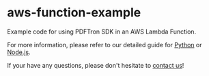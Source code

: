 # aws-function-example
Example code for using PDFTron SDK in an AWS Lambda Function.

For more information, please refer to our detailed guide for [Python](https://www.pdftron.com/documentation/linux/get-started/python3) or [Node.js](https://www.pdftron.com/documentation/linux/get-started/nodejs/).

If your have any questions, please don't hesitate to [contact us](https://www.pdftron.com/company/contact-us/)!

